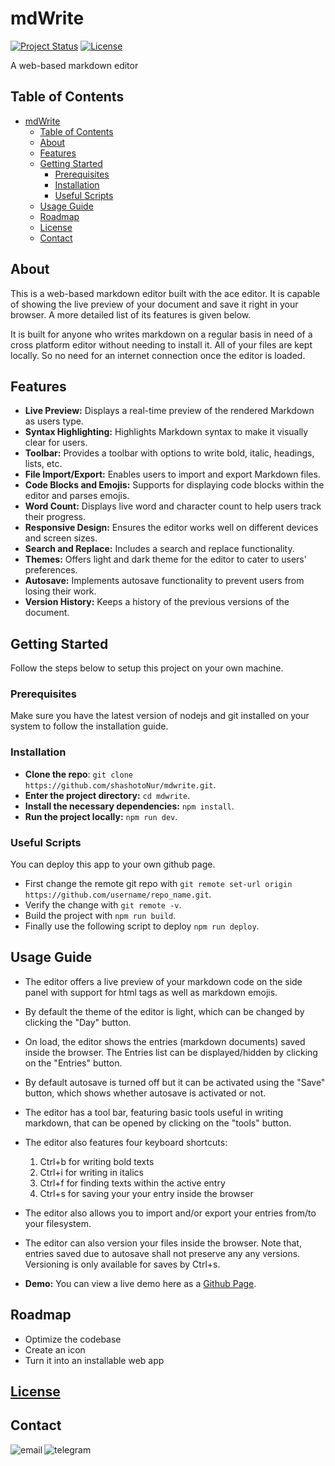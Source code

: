 # mdWrite

[![Project Status](https://img.shields.io/badge/status-active-success.svg)]()
[![License](https://img.shields.io/badge/license-MIT-blue.svg)]()

A web-based markdown editor

## Table of Contents

- [mdWrite](#mdwrite)
  - [Table of Contents](#table-of-contents)
  - [About](#about)
  - [Features](#features)
  - [Getting Started](#getting-started)
    - [Prerequisites](#prerequisites)
    - [Installation](#installation)
    - [Useful Scripts](#useful-scripts)
  - [Usage Guide](#usage-guide)
  - [Roadmap](#roadmap)
  - [License](#license)
  - [Contact](#contact)

## About

This is a web-based markdown editor built with the ace editor. It is capable of showing the live preview of your document and save it right in your browser. A more detailed list of its features is given below.

It is built for anyone who writes markdown on a regular basis in need of a cross platform editor without needing to install it. All of your files are kept locally. So no need for an internet connection once the editor is loaded.

## Features

- **Live Preview:** Displays a real-time preview of the rendered Markdown as users type.
- **Syntax Highlighting:** Highlights Markdown syntax to make it visually clear for users.
- **Toolbar:** Provides a toolbar with options to write bold, italic, headings, lists, etc.
- **File Import/Export:** Enables users to import and export Markdown files.
- **Code Blocks and Emojis:** Supports for displaying code blocks within the editor and parses emojis.
- **Word Count:** Displays live word and character count to help users track their progress.
- **Responsive Design:** Ensures the editor works well on different devices and screen sizes.
- **Search and Replace:** Includes a search and replace functionality.
- **Themes:** Offers light and dark theme for the editor to cater to users' preferences.
- **Autosave:** Implements autosave functionality to prevent users from losing their work.
- **Version History:** Keeps a history of the previous versions of the document.

## Getting Started

Follow the steps below to setup this project on your own machine.

### Prerequisites

Make sure you have the latest version of nodejs and git installed on your system to follow the installation guide.

### Installation

- **Clone the repo**: `git clone https://github.com/shashotoNur/mdwrite.git`.
- **Enter the project directory:** `cd mdwrite`.
- **Install the necessary dependencies:** `npm install`.
- **Run the project locally:** `npm run dev`.

### Useful Scripts

You can deploy this app to your own github page.
- First change the remote git repo with `git remote set-url origin https://github.com/username/repo_name.git`.
- Verify the change with `git remote -v`.
- Build the project with `npm run build`.
- Finally use the following script to deploy `npm run deploy`.

## Usage Guide

* The editor offers a live preview of your markdown code on the side panel with support for html tags as well as markdown emojis.
* By default the theme of the editor is light, which can be changed by clicking the "Day" button.
* On load, the editor shows the entries (markdown documents) saved inside the browser. The Entries list can be displayed/hidden by clicking on the "Entries" button.
* By default autosave is turned off but it can be activated using the "Save" button, which shows whether autosave is activated or not.
* The editor has a tool bar, featuring basic tools useful in writing markdown, that can be opened by clicking on the "tools" button.
* The editor also features four keyboard shortcuts:
  1. Ctrl+b for writing bold texts
  2. Ctrl+i for writing in italics
  3. Ctrl+f for finding texts within the active entry
  4. Ctrl+s for saving your your entry inside the browser
* The editor also allows you to import and/or export your entries from/to your filesystem.
* The editor can also version your files inside the browser. Note that, entries saved due to autosave shall not preserve any any versions. Versioning is only available for saves by Ctrl+s.

* **Demo:** You can view a live demo here as a [Github Page](https://shashotoNur.github.io/mdwrite/).

## Roadmap

- Optimize the codebase
- Create an icon
- Turn it into an installable web app

## [License](LICENSE)

## Contact

[<img align="left" alt="email" src="https://img.shields.io/badge/email-8838FF?logo=proton&logoColor=white&style=for-the-badge" />](mailto:shashoto.nur@proton.me?subject=Hey%20there&body=I%20wanted%20to%20say%20hi!)
[<img align="left" alt="telegram" src="https://img.shields.io/badge/telegram-229ED9?logo=telegram&logoColor=white&style=for-the-badge" />](https://t.me/shashoto)
